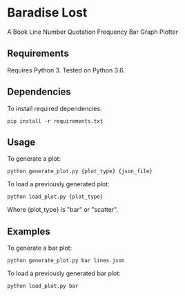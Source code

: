 # Baradise Lost

A Book Line Number Quotation Frequency Bar Graph Plotter

## Requirements

Requires Python 3. Tested on Python 3.6.

## Dependencies

To install required dependencies:
```
pip install -r requirements.txt
```

## Usage

To generate a plot:
```
python generate_plot.py {plot_type} {json_file}
```

To load a previously generated plot:
```
python load_plot.py {plot_type}
```

Where {plot_type} is "bar" or "scatter".

## Examples

To generate a bar plot:
```
python generate_plot.py bar lines.json
```

To load a previously generated bar plot:
```
python load_plot.py bar
```